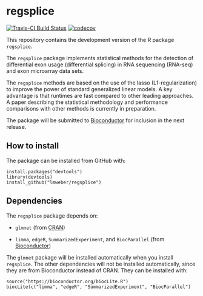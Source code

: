 # regsplice

[![Travis-CI Build Status](https://travis-ci.org/lmweber/regsplice.svg?branch=master)](https://travis-ci.org/lmweber/regsplice)
[![codecov](https://codecov.io/gh/lmweber/regsplice/branch/master/graph/badge.svg)](https://codecov.io/gh/lmweber/regsplice)


This repository contains the development version of the R package `regsplice`.

The `regsplice` package implements statistical methods for the detection of differential exon usage (differential splicing) in RNA sequencing (RNA-seq) and exon microarray data sets.

The `regsplice` methods are based on the use of the lasso (L1-regularization) to improve the power of standard generalized linear models. A key advantage is that runtimes are fast compared to other leading approaches. A paper describing the statistical methodology and performance comparisons with other methods is currently in preparation.

The package will be submitted to [Bioconductor](http://bioconductor.org/) for inclusion in the next release.


## How to install

The package can be installed from GitHub with:

```{r}
install.packages("devtools")
library(devtools)
install_github("lmweber/regsplice")
```


## Dependencies

The `regsplice` package depends on:

- `glmnet` (from [CRAN](https://cran.r-project.org/))

- `limma`, `edgeR`, `SummarizedExperiment`, and `BiocParallel` (from [Bioconductor](http://bioconductor.org/))

The `glmnet` package will be installed automatically when you install `regsplice`. The other dependencies will not be installed automatically, since they are from Bioconductor instead of CRAN. They can be installed with:

```{r}
source("https://bioconductor.org/biocLite.R")
biocLite(c("limma", "edgeR", "SummarizedExperiment", "BiocParallel")
```

